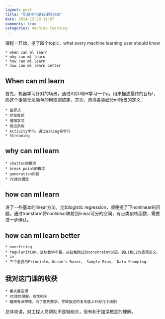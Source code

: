 ```yaml
---
layout: post
title: "机器学习基石课程总结"
date: 2014-12-28 11:07
comments: true
categories: machine learning
---
```

课程一开始，提了四个topic，what every machine learning user should know

	* when can ml learn
	* why can ml learn
	* how can ml learn
	* how can ml learn better

## When can ml learn
首先，机器学习针对的场景，通过*A*对*D*和*H*学习一个g，用来描述最终的目标f，而这个事情无法简单的用规则搞定。其次，澄清各类细分ml场景的定义：

	* 监督式
	* 非监督式
	* 增强学习
	* 推进系统
	* Activity学习，通过asking来学习
	* Streaming
	
## why can ml learn
	* shatter的概念
	* break point的概念
	* generation问题
	* VC维的概念
	
## how can ml learn
讲了一些基本的linear方法，比如logistic regression，顺便提了下nonlinear的问题，通过transform将nonlinear映射到linear可分的空间，有点类似核函数，需要进一步确认。

## how can ml learn better
	* overfiting
	* regularition，这块数学不错。从拉格朗日的constraint说起，到L1和L2的直观意义。
	* cv
	* 三个重要的Principle。Occam's Razor， Sample Bias， Data Snooping.
	
## 我对这门课的收获

	* 霍夫曼定理
	* VC维的理解，线性相关
	* 略微有点啰嗦，为了避免数学，导致描述的复杂度上升好几个级别

总体来讲，对工程人员帮助不是特别大，但有利于加深概念的理解。

<To be continue>
